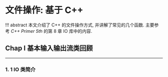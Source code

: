 # 文件操作: 基于 C++

!!! abstract
	本文介绍了 C++ 的文件操作方式, 并讲解了常见的几个函数. 主要参考 *C++ Primer 5th* 的第 8 章 IO 库中的内容.

## Chap I 基本输入输出流类回顾
---
### 1. 1 IO 类简介
